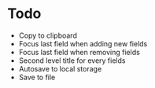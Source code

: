 # Todo

- Copy to clipboard
- Focus last field when adding new fields
- Focus last field when removing fields
- Second level title for every fields
- Autosave to local storage
- Save to file
